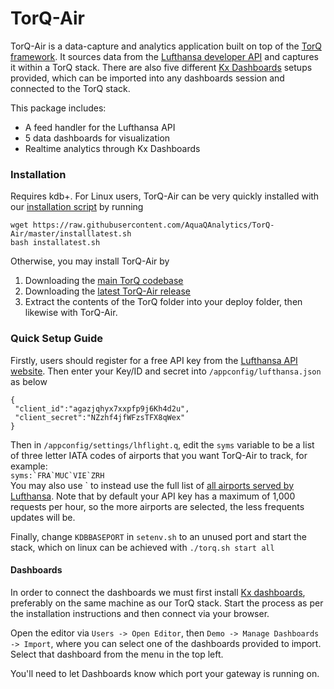 # TorQ-Air

TorQ-Air is a data-capture and analytics application built on top of the [TorQ framework](https://aquaqanalytics.github.io/TorQ/). It sources data from the [Lufthansa developer API](https://developer.lufthansa.com/page) and captures it within a TorQ stack. There are also five different [Kx Dashboards](https://code.kx.com/dashboards/) setups provided, which can be imported into any dashboards session and connected to the TorQ stack. 

This package includes:  

 - A feed handler for the Lufthansa API
 - 5 data dashboards for visualization
 - Realtime analytics through Kx Dashboards
 

### Installation

Requires kdb+. For Linux users, TorQ-Air can be very quickly installed with our [installation script](https://www.aquaq.co.uk/q/torq-installation-script/) by running
```  
wget https://raw.githubusercontent.com/AquaQAnalytics/TorQ-Air/master/installlatest.sh
bash installatest.sh
```
Otherwise, you may install TorQ-Air by
1. Downloading the [main TorQ codebase](https://github.com/AquaQAnalytics/TorQ/tree/master)
2. Downloading the [latest TorQ-Air release](https://github.com/AquaQAnalytics/TorQ-Air)
3. Extract the contents of the TorQ folder into your deploy folder, then likewise with TorQ-Air. 

### Quick Setup Guide

Firstly, users should register for a free API key from the [Lufthansa API website](https://developer.lufthansa.com/member/register). Then enter your Key/ID and secret into `/appconfig/lufthansa.json` as below
```
{
 "client_id":"agazjqhyx7xxpfp9j6Kh4d2u",
 "client_secret":"NZzhf4jfWFzsTFX8qWex"
}
```
Then in `/appconfig/settings/lhflight.q`, edit the `syms` variable to be a list of three letter IATA codes of airports that you want TorQ-Air to track, for example:  
``` syms:`FRA`MUC`VIE`ZRH ```  
You may also use \` to instead use the full list of [all airports served by Lufthansa](https://en.wikipedia.org/wiki/List_of_Lufthansa_destinations). Note that by default your API key has a maximum of 1,000 requests per hour, so the more airports are selected, the less frequents updates will be. 

Finally, change `KDBBASEPORT` in `setenv.sh` to an unused port and start the stack, which on linux can be achieved with `./torq.sh start all`

#### Dashboards

In order to connect the dashboards we must first install [Kx dashboards](https://code.kx.com/dashboards/gettingstarted/), preferably on the same machine as our TorQ stack. Start the process as per the installation instructions and then connect via your browser. 

Open the editor via `Users -> Open Editor`, then `Demo -> Manage Dashboards -> Import`, where you can select one of the dashboards provided to import. Select that dashboard from the menu in the top left. 

You'll need to let Dashboards know which port your gateway is running on. 






